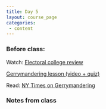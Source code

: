 ```yaml
---
title: Day 5
layout: course_page
categories:
 - content
---
```


### Before class:

Watch: 
[Electoral college review](https://www.youtube.com/watch?v=RUCnb5_HZc0)

[Gerrymandering lesson (video + quiz)](https://ed.ted.com/lessons/gerrymandering-how-drawing-jagged-lines-can-impact-an-election-christina-greer)

Read:
[NY Times on Gerrymandering](https://www.nytimes.com/2017/08/29/magazine/the-new-front-in-the-gerrymandering-wars-democracy-vs-math.html)

### Notes from class
